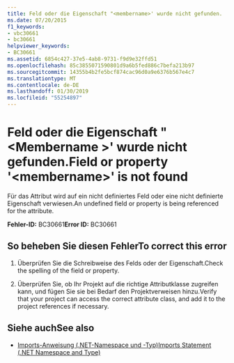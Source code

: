 ```yaml
---
title: Feld oder die Eigenschaft "<membername>' wurde nicht gefunden.
ms.date: 07/20/2015
f1_keywords:
- vbc30661
- bc30661
helpviewer_keywords:
- BC30661
ms.assetid: 6854c427-37e5-4ab8-9731-f9d9e32ffd51
ms.openlocfilehash: 85c3855071590801d9a6b5fed886c7befa213b97
ms.sourcegitcommit: 14355b4b2fe5bcf874cac96d0a9e6376b567e4c7
ms.translationtype: MT
ms.contentlocale: de-DE
ms.lasthandoff: 01/30/2019
ms.locfileid: "55254897"
---
```

# <a name="field-or-property-membername-is-not-found"></a><span data-ttu-id="cde3b-102">Feld oder die Eigenschaft "\<Membername >' wurde nicht gefunden.</span><span class="sxs-lookup"><span data-stu-id="cde3b-102">Field or property '\<membername>' is not found</span></span>
<span data-ttu-id="cde3b-103">Für das Attribut wird auf ein nicht definiertes Feld oder eine nicht definierte Eigenschaft verwiesen.</span><span class="sxs-lookup"><span data-stu-id="cde3b-103">An undefined field or property is being referenced for the attribute.</span></span>  
  
 <span data-ttu-id="cde3b-104">**Fehler-ID:** BC30661</span><span class="sxs-lookup"><span data-stu-id="cde3b-104">**Error ID:** BC30661</span></span>  
  
## <a name="to-correct-this-error"></a><span data-ttu-id="cde3b-105">So beheben Sie diesen Fehler</span><span class="sxs-lookup"><span data-stu-id="cde3b-105">To correct this error</span></span>  
  
1.  <span data-ttu-id="cde3b-106">Überprüfen Sie die Schreibweise des Felds oder der Eigenschaft.</span><span class="sxs-lookup"><span data-stu-id="cde3b-106">Check the spelling of the field or property.</span></span>  
  
2.  <span data-ttu-id="cde3b-107">Überprüfen Sie, ob Ihr Projekt auf die richtige Attributklasse zugreifen kann, und fügen Sie sie bei Bedarf den Projektverweisen hinzu.</span><span class="sxs-lookup"><span data-stu-id="cde3b-107">Verify that your project can access the correct attribute class, and add it to the project references if necessary.</span></span>  
  
## <a name="see-also"></a><span data-ttu-id="cde3b-108">Siehe auch</span><span class="sxs-lookup"><span data-stu-id="cde3b-108">See also</span></span>
- [<span data-ttu-id="cde3b-109">Imports-Anweisung (.NET-Namespace und -Typ)</span><span class="sxs-lookup"><span data-stu-id="cde3b-109">Imports Statement (.NET Namespace and Type)</span></span>](../../visual-basic/language-reference/statements/imports-statement-net-namespace-and-type.md)
